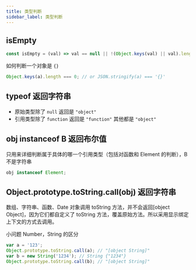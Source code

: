 ```yaml
---
title: 类型判断
sidebar_label: 类型判断
---
```


## isEmpty

```js
const isEmpty = (val) => val == null || !(Object.keys(val) || val).length;
```

如何判断一个对象是 `{}`

```js
Object.keys(a).length === 0; // or JSON.stringify(a) === '{}'
```

## typeof 返回字符串

- 原始类型除了 `null` 返回是 `"object"`
- 引用类型除了 `function` 返回是 `"function"` 其他都是 `"object"`

## obj instanceof B 返回布尔值

只用来详细判断属于具体的哪一个引用类型（包括对函数和 Element 的判断），B 不是字符串

```js
obj instanceof Element;
```

## Object.prototype.toString.call(obj) 返回字符串

数组、字符串、函数、Date 对象调用 toString 方法，并不会返回[object Object]，因为它们都自定义了 toString 方法，覆盖原始方法。所以采用显示绑定上下文的方式去调用。

小问题 Number，String 的区分

```js
var a = '123';
Object.prototype.toString.call(a); // "[object String]"
var b = new String('1234'); // String {"1234"}
Object.prototype.toString.call(b); // "[object String]"
```
